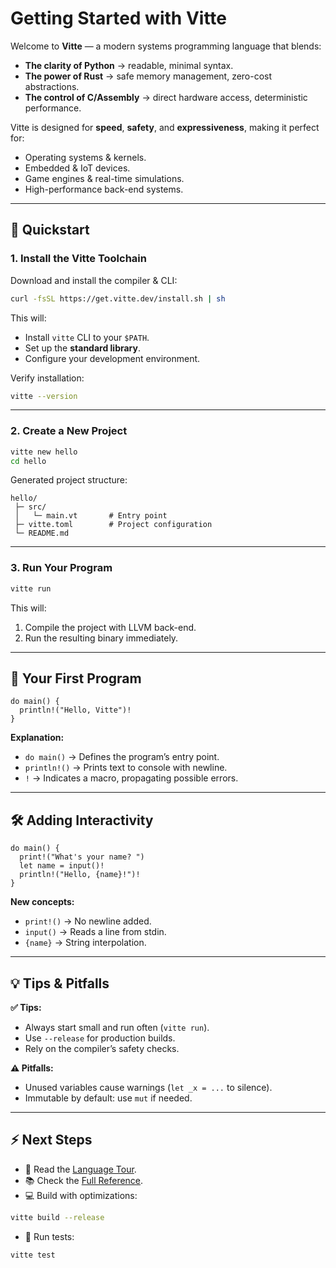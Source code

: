 
# Getting Started with Vitte

Welcome to **Vitte** — a modern systems programming language that blends:

- **The clarity of Python** → readable, minimal syntax.
- **The power of Rust** → safe memory management, zero-cost abstractions.
- **The control of C/Assembly** → direct hardware access, deterministic performance.

Vitte is designed for **speed**, **safety**, and **expressiveness**, making it perfect for:
- Operating systems & kernels.
- Embedded & IoT devices.
- Game engines & real-time simulations.
- High-performance back-end systems.

---

## 🚀 Quickstart

### 1. Install the Vitte Toolchain

Download and install the compiler & CLI:

```bash
curl -fsSL https://get.vitte.dev/install.sh | sh
```

This will:
- Install `vitte` CLI to your `$PATH`.
- Set up the **standard library**.
- Configure your development environment.

Verify installation:
```bash
vitte --version
```

---

### 2. Create a New Project

```bash
vitte new hello
cd hello
```

Generated project structure:
```
hello/
 ├─ src/
 │   └─ main.vt       # Entry point
 ├─ vitte.toml        # Project configuration
 └─ README.md
```

---

### 3. Run Your Program

```bash
vitte run
```

This will:
1. Compile the project with LLVM back-end.
2. Run the resulting binary immediately.

---

## 📜 Your First Program

```vitte
do main() {
  println!("Hello, Vitte")!
}
```

**Explanation:**
- `do main()` → Defines the program’s entry point.
- `println!()` → Prints text to console with newline.
- `!` → Indicates a macro, propagating possible errors.

---

## 🛠 Adding Interactivity

```vitte
do main() {
  print!("What's your name? ")
  let name = input()!
  println!("Hello, {name}!")!
}
```

**New concepts:**
- `print!()` → No newline added.
- `input()` → Reads a line from stdin.
- `{name}` → String interpolation.

---

## 💡 Tips & Pitfalls

**✅ Tips:**
- Always start small and run often (`vitte run`).
- Use `--release` for production builds.
- Rely on the compiler’s safety checks.

**⚠️ Pitfalls:**
- Unused variables cause warnings (`let _x = ...` to silence).
- Immutable by default: use `mut` if needed.

---

## ⚡ Next Steps

- 📖 Read the [Language Tour](#/en/tour).
- 📚 Check the [Full Reference](#/en/reference).
- 💻 Build with optimizations:
```bash
vitte build --release
```
- 🧪 Run tests:
```bash
vitte test
```
